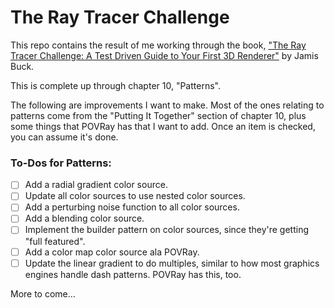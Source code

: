 # The Ray Tracer Challenge

This repo contains the result of me working through the book, ["The Ray Tracer Challenge:
A Test Driven Guide to Your First 3D Renderer"](https://www.amazon.com/Ray-Tracer-Challenge-Test-Driven-Renderer/dp/1680502719/ref=sr_1_1?crid=9PKWGDG8TT44&keywords=the+ray+tracer+challenge&qid=1697901294&sprefix=The+Ray%2Caps%2C149&sr=8-1)
by Jamis Buck.

This is complete up through chapter 10, "Patterns".

The following are improvements I want to make.  Most of the ones relating to patterns come
from the "Putting It Together" section of chapter 10, plus some things that POVRay has that
I want to add.  Once an item is checked, you can assume it's done.

### To-Dos for Patterns:

- [ ] Add a radial gradient color source.
- [ ] Update all color sources to use nested color sources.
- [ ] Add a perturbing noise function to all color sources.
- [ ] Add a blending color source.
- [ ] Implement the builder pattern on color sources, since they're getting "full featured".
- [ ] Add a color map color source ala POVRay.
- [ ] Update the linear gradient to do multiples, similar to how most graphics engines
      handle dash patterns.  POVRay has this, too.

More to come...

